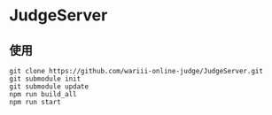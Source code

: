 # JudgeServer


## 使用

```
git clone https://github.com/wariii-online-judge/JudgeServer.git
git submodule init
git submodule update
npm run build_all
npm run start
```

